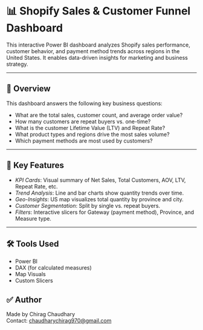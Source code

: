 # 📊 Shopify Sales & Customer Funnel Dashboard

This interactive Power BI dashboard analyzes Shopify sales performance, customer behavior, and payment method trends across regions in the United States. It enables data-driven insights for marketing and business strategy.

---

## 🚀 Overview

This dashboard answers the following key business questions:

- What are the total sales, customer count, and average order value?
- How many customers are repeat buyers vs. one-time?
- What is the customer Lifetime Value (LTV) and Repeat Rate?
- What product types and regions drive the most sales volume?
- Which payment methods are most used by customers?

---

## 📌 Key Features

- *KPI Cards*: Visual summary of Net Sales, Total Customers, AOV, LTV, Repeat Rate, etc.
- *Trend Analysis*: Line and bar charts show quantity trends over time.
- *Geo-Insights*: US map visualizes total quantity by province and city.
- *Customer Segmentation*: Split by single vs. repeat buyers.
- *Filters*: Interactive slicers for Gateway (payment method), Province, and Measure type.
  
---

## 🛠️ Tools Used

- Power BI
- DAX (for calculated measures)
- Map Visuals
- Custom Slicers


## ✅ Author

Made by Chirag Chaudhary  
Contact: chaudharychirag970@gmail.com
